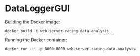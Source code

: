 # DataLoggerGUI

Building the Docker image:
```
docker build -t web-server-racing-data-analysis .
```
Running the Docker container:
```
docker run -it -p 8000:8000 web-server-racing-data-analysis
```
